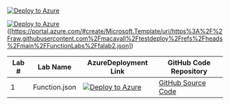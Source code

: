 [![Deploy to Azure](https://aka.ms/deploytoazurebutton)](https://portal.azure.com/#create/Microsoft.Template/uri/https%3A%2F%2Fraw.githubusercontent.com%2Fmacavall%2Ftestdeploy%2Frefs%2Fheads%2Fmain%2FFunctionLabs%2Ffalab1.json)


[![Deploy to Azure](https://aka.ms/deploytoazurebutton)]([]) ([https://portal.azure.com/#create/Microsoft.Template/uri/https%3A%2F%2Fraw.githubusercontent.com%2Fmacavall%2Ftestdeploy%2Frefs%2Fheads%2Fmain%2FFunctionLabs%2Ffalab2.json])

<!--[![Deploy to Azure](https://aka.ms/deploytoazurebutton)]([]) ([https://portal.azure.com/#create/Microsoft.Template/uri/https%3A%2F%2Fraw.githubusercontent.com%2Fmacavall%2Ftestdeploy%2Frefs%2Fheads%2Fmain%2FFunctionLabs%2Ffalab1.json])

https://portal.azure.com/#create/Microsoft.Template/uri/https%3A%2F%2Fraw.githubusercontent.com%2Fmacavall%2Ftestdeploy%2Frefs%2Fheads%2Fmain%2Fazuredeploy10.json



https://portal.azure.com/#create/Microsoft.Template/uri/https%3A%2F%2Fraw.githubusercontent.com%2Fmacavall%2Ftestdeploy%2Frefs%2Fheads%2Fmain%2FFuncHostLab1New.json -->

|Lab #|Lab Name|AzureDeployment Link|GitHub Code Repository|
|--|--|--|--|
|1|Function.json|[![Deploy to Azure](https://aka.ms/deploytoazurebutton)](https://portal.azure.com/#create/Microsoft.Template/uri/https%3A%2F%2Fraw.githubusercontent.com%2Fmacavall%2Ftestdeploy%2Frefs%2Fheads%2Fmain%2FFunctionLabs%2Ffalab1.json)|[GitHub Source Code](https://github.com/macavall/falab1/tree/lab1)|
